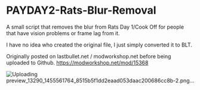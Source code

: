 # PAYDAY2-Rats-Blur-Removal

A small script that removes the blur from Rats Day 1/Cook Off for people that have vision problems or frame lag from it. 

I have no idea who created the original file, I just simply converted it to BLT.

Originally posted on lastbullet.net / modworkshop.net before being uploaded to Github. https://modworkshop.net/mod/15368

![Uploading preview_13290_1455561764_8515b5f1dd2eaad053daac200686cc8b-2.png…]()
